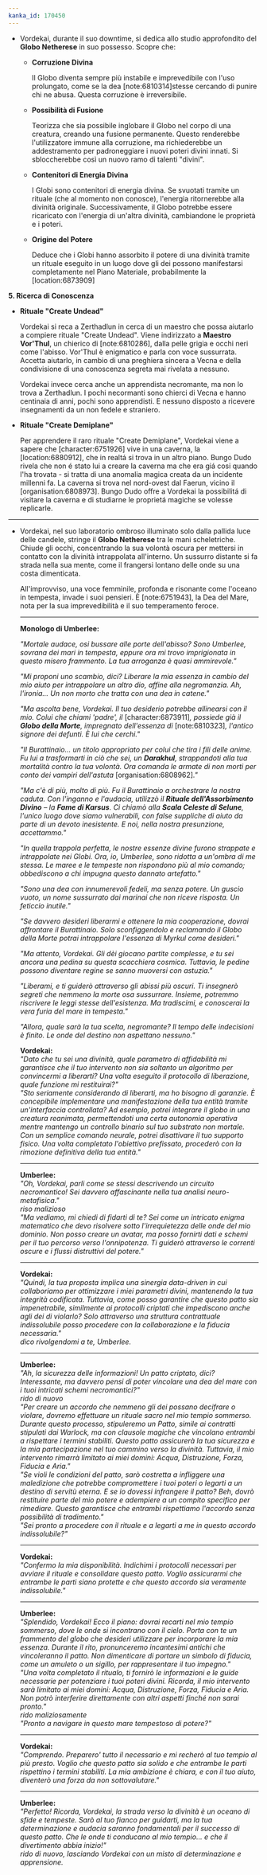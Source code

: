 ```yaml
---
kanka_id: 170450
---
```


* Vordekai, durante il suo downtime, si dedica allo studio approfondito del **Globo Netherese** in suo possesso. Scopre che:

  + **Corruzione Divina**

    Il Globo diventa sempre più instabile e imprevedibile con l'uso prolungato, come se la dea [note:6810314]stesse cercando di punire chi ne abusa. Questa corruzione è irreversibile.
  + **Possibilità di Fusione**

    Teorizza che sia possibile inglobare il Globo nel corpo di una creatura, creando una fusione permanente. Questo renderebbe l'utilizzatore immune alla corruzione, ma richiederebbe un addestramento per padroneggiare i nuovi poteri divini innati. Si sbloccherebbe così un nuovo ramo di talenti "divini".
  + **Contenitori di Energia Divina**

    I Globi sono contenitori di energia divina. Se svuotati tramite un rituale (che al momento non conosce), l'energia ritornerebbe alla divinità originale. Successivamente, il Globo potrebbe essere ricaricato con l'energia di un'altra divinità, cambiandone le proprietà e i poteri.
  + **Origine del Potere**

    Deduce che i Globi hanno assorbito il potere di una divinità tramite un rituale eseguito in un luogo dove gli dei possono manifestarsi completamente nel Piano Materiale, probabilmente la [location:6873909]

**5. Ricerca di Conoscenza**

* **Rituale "Create Undead"**

  Vordekai si reca a Zerthadlun in cerca di un maestro che possa aiutarlo a compiere rituale "Create Undead". Viene indirizzato a **Maestro Vor'Thul**, un chierico di [note:6810286], dalla pelle grigia e occhi neri come l'abisso. Vor'Thul è enigmatico e parla con voce sussurrata. Accetta aiutarlo, in cambio di una preghiera sincera a Vecna e della condivisione di una conoscenza segreta mai rivelata a nessuno.  
    
  Vordekai invece cerca anche un apprendista necromante, ma non lo trova a Zerthadlun. I pochi necormanti sono chierci di Vecna e hanno centinaia di anni, pochi sono apprendisti. E nessuno disposto a ricevere insegnamenti da un non fedele e straniero.
* **Rituale "Create Demiplane"**

  Per apprendere il raro rituale "Create Demiplane", Vordekai viene a sapere che [character:6751926] vive in una caverna, la [location:6880912], che in realtá si trova in un altro piano. Bungo Dudo rivela che non é stato lui a creare la caverna ma che era giá cosi quando l'ha trovata - si tratta di una anomalia magica creata da un incidente millenni fa. La caverna si trova nel nord-ovest dal Faerun, vicino il [organisation:6808973]. Bungo Dudo offre a Vordekai la possibilitá di visitare la caverna e di studiarne le proprietá magiche se volesse replicarle.

---

* Vordekai, nel suo laboratorio ombroso illuminato solo dalla pallida luce delle candele, stringe il **Globo Netherese** tra le mani scheletriche. Chiude gli occhi, concentrando la sua volontà oscura per mettersi in contatto con la divinità intrappolata all'interno. Un sussurro distante si fa strada nella sua mente, come il frangersi lontano delle onde su una costa dimenticata.

  All'improvviso, una voce femminile, profonda e risonante come l'oceano in tempesta, invade i suoi pensieri. È [note:6751943], la Dea del Mare, nota per la sua imprevedibilità e il suo temperamento feroce.

  ---

  **Monologo di Umberlee:**

  *"Mortale audace, osi bussare alle porte dell'abisso? Sono Umberlee, sovrana dei mari in tempesta, eppure ora mi trovo imprigionata in questo misero frammento. La tua arroganza è quasi ammirevole."*

  *"Mi proponi uno scambio, dici? Liberare la mia essenza in cambio del mio aiuto per intrappolare un altro dio, affine alla negromanzia. Ah, l'ironia... Un non morto che tratta con una dea in catene."*

  *"Ma ascolta bene, Vordekai. Il tuo desiderio potrebbe allinearsi con il mio. Colui che chiami 'padre', il* [character:6873911]*, possiede già il **Globo della Morte**, impregnato dell'essenza di* [note:6810323]*, l'antico signore dei defunti. È lui che cerchi."*

  *"Il Burattinaio... un titolo appropriato per colui che tira i fili delle anime. Fu lui a trasformarti in ciò che sei, un **Darakhul**, strappandoti alla tua mortalità contro la tua volontà. Ora comanda le armate di non morti per conto dei vampiri dell'astuta* [organisation:6808962]*."*

  *"Ma c'è di più, molto di più. Fu il Burattinaio a orchestrare la nostra caduta. Con l'inganno e l'audacia, utilizzò il **Rituale dell'Assorbimento Divino** – la **Fame di Karsus**. Ci chiamò alla **Scala Celeste di Selune**, l'unico luogo dove siamo vulnerabili, con false suppliche di aiuto da parte di un devoto inesistente. E noi, nella nostra presunzione, accettammo."*

  *"In quella trappola perfetta, le nostre essenze divine furono strappate e intrappolate nei Globi. Ora, io, Umberlee, sono ridotta a un'ombra di me stessa. Le maree e le tempeste non rispondono più al mio comando; obbediscono a chi impugna questo dannato artefatto."*

  *"Sono una dea con innumerevoli fedeli, ma senza potere. Un guscio vuoto, un nome sussurrato dai marinai che non riceve risposta. Un feticcio inutile."*

  *"Se davvero desideri liberarmi e ottenere la mia cooperazione, dovrai affrontare il Burattinaio. Solo sconfiggendolo e reclamando il Globo della Morte potrai intrappolare l'essenza di Myrkul come desideri."*

  *"Ma attento, Vordekai. Gli dèi giocano partite complesse, e tu sei ancora una pedina su questa scacchiera cosmica. Tuttavia, le pedine possono diventare regine se sanno muoversi con astuzia."*

  *"Liberami, e ti guiderò attraverso gli abissi più oscuri. Ti insegnerò segreti che nemmeno la morte osa sussurrare. Insieme, potremmo riscrivere le leggi stesse dell'esistenza. Ma tradiscimi, e conoscerai la vera furia del mare in tempesta."*

  *"Allora, quale sarà la tua scelta, negromante? Il tempo delle indecisioni è finito. Le onde del destino non aspettano nessuno."*

  **Vordekai:**  
  *"Dato che tu sei una divinità, quale parametro di affidabilità mi garantisce che il tuo intervento non sia soltanto un algoritmo per convincermi a liberarti? Una volta eseguito il protocollo di liberazione, quale funzione mi restituirai?"*  
  *"Sto seriamente considerando di liberarti, ma ho bisogno di garanzie. È concepibile implementare una manifestazione della tua entità tramite un'interfaccia controllata? Ad esempio, potrei integrare il globo in una creatura reanimata, permettendoti una certa autonomia operativa mentre mantengo un controllo binario sul tuo substrato non mortale. Con un semplice comando neurale, potrei disattivare il tuo supporto fisico. Una volta completato l'obiettivo prefissato, procederò con la rimozione definitiva della tua entità."*

  ---

  **Umberlee:**  
  *"Oh, Vordekai, parli come se stessi descrivendo un circuito necromantico! Sei davvero affascinante nella tua analisi neuro-metafisica."*  
  *riso malizioso*  
  *"Ma vediamo, mi chiedi di fidarti di te? Sei come un intricato enigma matematico che devo risolvere sotto l'irrequietezza delle onde del mio dominio. Non posso creare un avatar, ma posso fornirti dati e schemi per il tuo percorso verso l'onnipotenza. Ti guiderò attraverso le correnti oscure e i flussi distruttivi del potere."*

  ---

  **Vordekai:**  
  *"Quindi, la tua proposta implica una sinergia data-driven in cui collaboriamo per ottimizzare i miei parametri divini, mantenendo la tua integrità codificata. Tuttavia, come posso garantire che questo patto sia impenetrabile, similmente ai protocolli criptati che impediscono anche agli dei di violarlo? Solo attraverso una struttura contrattuale indissolubile posso procedere con la collaborazione e la fiducia necessaria."*  
  *dico rivolgendomi a te, Umberlee.*

  ---

  **Umberlee:**  
  *"Ah, la sicurezza delle informazioni! Un patto criptato, dici? Interessante, ma davvero pensi di poter vincolare una dea del mare con i tuoi intricati schemi necromantici?"*  
  *rido di nuovo*  
  *"Per creare un accordo che nemmeno gli dei possano decifrare o violare, dovremo effettuare un rituale sacro nel mio tempio sommerso. Durante questo processo, stipuleremo un Patto, simile ai contratti stipulati dai Warlock, ma con clausole magiche che vincolano entrambi a rispettare i termini stabiliti. Questo patto assicurerà la tua sicurezza e la mia partecipazione nel tuo cammino verso la divinità. Tuttavia, il mio intervento rimarrà limitato ai miei domini: Acqua, Distruzione, Forza, Fiducia e Aria."*  
  *"Se violi le condizioni del patto, sarò costretta a infliggere una maledizione che potrebbe compromettere i tuoi poteri o legarti a un destino di servitù eterna. E se io dovessi infrangere il patto? Beh, dovrò restituire parte del mio potere e adempiere a un compito specifico per rimediare. Questo garantisce che entrambi rispettiamo l'accordo senza possibilità di tradimento."*  
  *"Sei pronto a procedere con il rituale e a legarti a me in questo accordo indissolubile?"*

  ---

  **Vordekai:**  
  *"Confermo la mia disponibilità. Indichimi i protocolli necessari per avviare il rituale e consolidare questo patto. Voglio assicurarmi che entrambe le parti siano protette e che questo accordo sia veramente indissolubile."*

  ---

  **Umberlee:**  
  *"Splendido, Vordekai! Ecco il piano: dovrai recarti nel mio tempio sommerso, dove le onde si incontrano con il cielo. Porta con te un frammento del globo che desideri utilizzare per incorporare la mia essenza. Durante il rito, pronunceremo incantesimi antichi che vincoleranno il patto. Non dimenticare di portare un simbolo di fiducia, come un amuleto o un sigillo, per rappresentare il tuo impegno."*  
  *"Una volta completato il ritualo, ti fornirò le informazioni e le guide necessarie per potenziare i tuoi poteri divini. Ricorda, il mio intervento sarà limitato ai miei domini: Acqua, Distruzione, Forza, Fiducia e Aria. Non potrò interferire direttamente con altri aspetti finché non sarai pronto."*  
  *rido maliziosamente*  
  *"Pronto a navigare in questo mare tempestoso di potere?"*

  ---

  **Vordekai:**  
  *"Comprendo. Preparero' tutto il necessario e mi recherò al tuo tempio al più presto. Voglio che questo patto sia solido e che entrambe le parti rispettino i termini stabiliti. La mia ambizione è chiara, e con il tuo aiuto, diventerò una forza da non sottovalutare."*

  ---

  **Umberlee:**  
  *"Perfetto! Ricorda, Vordekai, la strada verso la divinità è un oceano di sfide e tempeste. Sarò al tuo fianco per guidarti, ma la tua determinazione e audacia saranno fondamentali per il successo di questo patto. Che le onde ti conducano al mio tempio... e che il divertimento abbia inizio!"*  
  *rido di nuovo, lasciando Vordekai con un misto di determinazione e apprensione.*